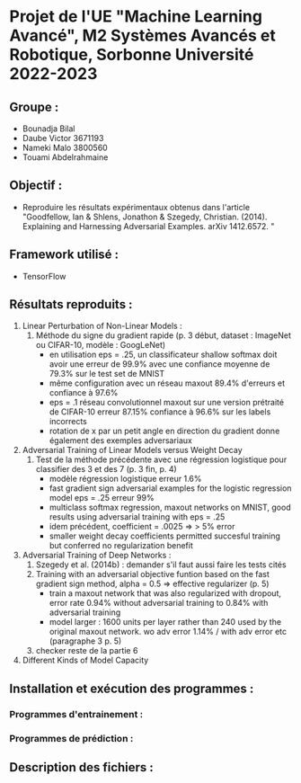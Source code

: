 # Projet de l'UE "Machine Learning Avancé", M2 Systèmes Avancés et Robotique, Sorbonne Université 2022-2023

## Groupe :
- Bounadja Bilal
- Daube Victor 3671193
- Nameki Malo 3800560
- Touami Abdelrahmaine

## Objectif : 
- Reproduire les résultats expérimentaux obtenus dans l'article "Goodfellow, Ian & Shlens, Jonathon & Szegedy, Christian. (2014). Explaining and Harnessing Adversarial Examples. arXiv 1412.6572. "

## Framework utilisé :
- TensorFlow

## Résultats reproduits :
1. Linear Perturbation of Non-Linear Models :
   1. Méthode du signe du gradient rapide (p. 3 début, dataset : ImageNet ou CIFAR-10, modèle : GoogLeNet)
      - en utilisation eps = .25, un classificateur shallow softmax doit avoir une erreur de 99.9% avec une confiance moyenne de 79.3% sur le test set de MNIST
      - même configuration avec un réseau maxout 89.4% d'erreurs et confiance à 97.6%
      - eps = .1 réseau convolutionnel maxout sur une version prétraité de CIFAR-10 erreur 87.15% confiance à 96.6% sur les labels incorrects
      - rotation de x par un petit angle en direction du gradient donne également des exemples adversariaux 
2. Adversarial Training of Linear Models versus Weight Decay
   1. Test de la méthode précédente avec une régression logistique pour classifier des 3 et des 7 (p. 3 fin, p. 4)
      - modèle régression logistique erreur 1.6%
      - fast gradient sign adversarial examples for the logistic regression model eps = .25 erreur 99%
      - multiclass softmax regression, maxout networks on MNIST, good results using adversarial training with eps = .25
      - idem précédent, coefficient = .0025 => > 5% error 
      - smaller weight decay coefficients permitted succesful training but conferred no regularization benefit
3. Adversarial Training of Deep Networks :
   1. Szegedy et al. (2014b) : demander s'il faut aussi faire les tests cités
   2. Training with an adversarial objective funtion based on the fast gradient sign method, alpha = 0.5 => effective regularizer (p. 5)
      - train a maxout network that was also regularized with dropout, error rate 0.94% without adversarial training to 0.84% with adversarial training
      - model larger : 1600 units per layer rather than 240 used by the original maxout network. wo adv error 1.14% / with adv error etc (paragraphe 3 p. 5)
   3. checker reste de la partie 6
4. Different Kinds of Model Capacity  

## Installation et exécution des programmes :
### Programmes d'entrainement :
### Programmes de prédiction :

## Description des fichiers :